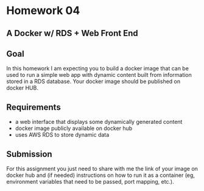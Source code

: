 # Homework 04

## A Docker w/ RDS + Web Front End

## Goal
In this homework I am expecting you to build a docker image that can be used to run a simple web app with dynamic content built from information stored in a RDS database. Your docker image should be published on docker HUB. 

## Requirements

* a web interface that displays some dynamically generated content 
* docker image publicly available on docker hub
* uses AWS RDS to store dynamic data

## Submission

For this assignment you just need to share with me the link of your image on docker hub and (if needed) instructions on how to run it as a container (eg, environment variables that need to be passed, port mapping, etc.).

